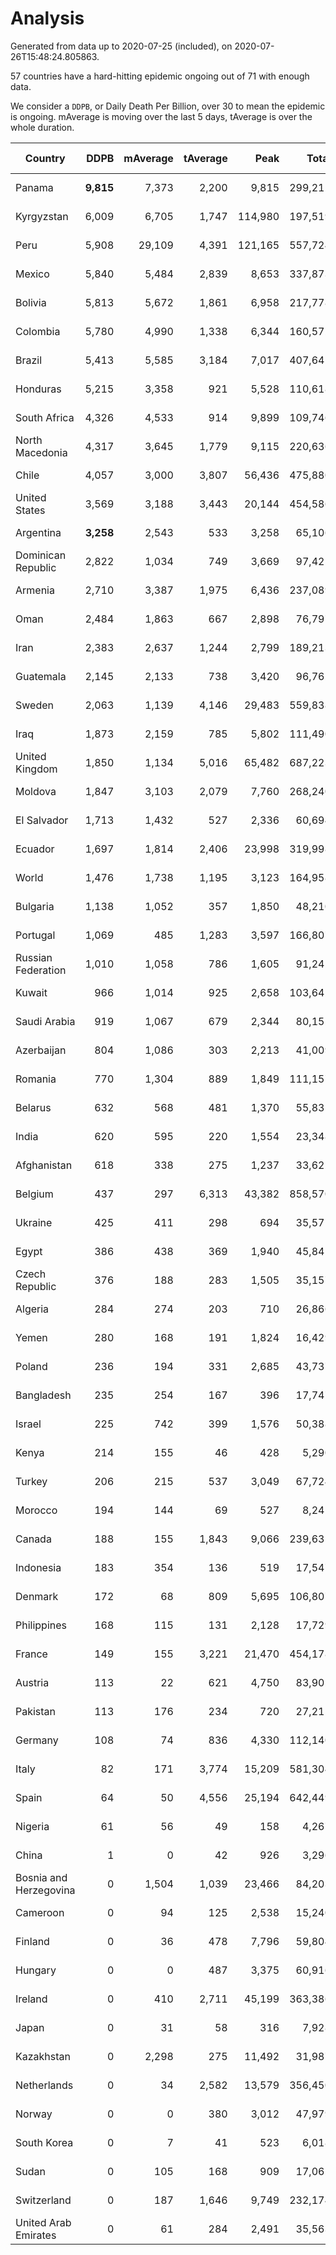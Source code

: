 
# Analysis

Generated from data up to 2020-07-25 (included), on 2020-07-26T15:48:24.805863.

57 countries have a hard-hitting epidemic ongoing out of 71 with enough data.

We consider a `DDPB`, or Daily Death Per Billion, over 30 to mean the epidemic is ongoing.
mAverage is moving over the last 5 days, tAverage is over the whole duration.


| Country | DDPB | mAverage | tAverage | Peak | Total | Start | Peak Date | End | Duration |  Status |
|---------|-----:|---------:|---------:|-----:|------:|-------|-----------|-----|----------|---------|
| Panama | **9,815** | 7,373 | 2,200 | 9,815 | 299,212 | 2020-03-11 | 2020-07-25 | None | 136 days | ongoing |
| Kyrgyzstan | 6,009 | 6,705 | 1,747 | 114,980 | 197,519 | 2020-04-03 | 2020-07-19 | None | 113 days | ongoing |
| Peru | 5,908 | 29,109 | 4,391 | 121,165 | 557,724 | 2020-03-20 | 2020-07-23 | None | 127 days | ongoing |
| Mexico | 5,840 | 5,484 | 2,839 | 8,653 | 337,873 | 2020-03-28 | 2020-06-04 | None | 119 days | ongoing |
| Bolivia | 5,813 | 5,672 | 1,861 | 6,958 | 217,778 | 2020-03-30 | 2020-07-24 | None | 117 days | ongoing |
| Colombia | 5,780 | 4,990 | 1,338 | 6,344 | 160,572 | 2020-03-27 | 2020-07-24 | None | 120 days | ongoing |
| Brazil | 5,413 | 5,585 | 3,184 | 7,017 | 407,645 | 2020-03-19 | 2020-06-05 | None | 128 days | ongoing |
| Honduras | 5,215 | 3,358 | 921 | 5,528 | 110,618 | 2020-03-27 | 2020-07-22 | None | 120 days | ongoing |
| South Africa | 4,326 | 4,533 | 914 | 9,899 | 109,746 | 2020-03-27 | 2020-07-23 | None | 120 days | ongoing |
| North Macedonia | 4,317 | 3,645 | 1,779 | 9,115 | 220,636 | 2020-03-23 | 2020-07-02 | None | 124 days | ongoing |
| Chile | 4,057 | 3,000 | 3,807 | 56,436 | 475,880 | 2020-03-22 | 2020-07-18 | None | 125 days | ongoing |
| United States | 3,569 | 3,188 | 3,443 | 20,144 | 454,586 | 2020-03-15 | 2020-04-16 | None | 132 days | ongoing |
| Argentina | **3,258** | 2,543 | 533 | 3,258 | 65,106 | 2020-03-25 | 2020-07-25 | None | 122 days | ongoing |
| Dominican Republic | 2,822 | 1,034 | 749 | 3,669 | 97,425 | 2020-03-17 | 2020-07-19 | None | 130 days | ongoing |
| Armenia | 2,710 | 3,387 | 1,975 | 6,436 | 237,089 | 2020-03-27 | 2020-06-02 | None | 120 days | ongoing |
| Oman | 2,484 | 1,863 | 667 | 2,898 | 76,797 | 2020-04-01 | 2020-07-14 | None | 115 days | ongoing |
| Iran | 2,383 | 2,637 | 1,244 | 2,799 | 189,213 | 2020-02-24 | 2020-07-21 | None | 152 days | ongoing |
| Guatemala | 2,145 | 2,133 | 738 | 3,420 | 96,762 | 2020-03-16 | 2020-07-24 | None | 131 days | ongoing |
| Sweden | 2,063 | 1,139 | 4,146 | 29,483 | 559,838 | 2020-03-12 | 2020-04-16 | None | 135 days | ongoing |
| Iraq | 1,873 | 2,159 | 785 | 5,802 | 111,490 | 2020-03-05 | 2020-06-27 | None | 142 days | ongoing |
| United Kingdom | 1,850 | 1,134 | 5,016 | 65,482 | 687,223 | 2020-03-10 | 2020-04-30 | None | 137 days | ongoing |
| Moldova | 1,847 | 3,103 | 2,079 | 7,760 | 268,240 | 2020-03-18 | 2020-06-14 | None | 129 days | ongoing |
| El Salvador | 1,713 | 1,432 | 527 | 2,336 | 60,694 | 2020-04-01 | 2020-07-18 | None | 115 days | ongoing |
| Ecuador | 1,697 | 1,814 | 2,406 | 23,998 | 319,998 | 2020-03-14 | 2020-05-11 | None | 133 days | ongoing |
| World | 1,476 | 1,738 | 1,195 | 3,123 | 164,958 | 2020-03-09 | 2020-07-23 | None | 138 days | ongoing |
| Bulgaria | 1,138 | 1,052 | 357 | 1,850 | 48,210 | 2020-03-12 | 2020-06-06 | None | 135 days | ongoing |
| Portugal | 1,069 | 485 | 1,283 | 3,597 | 166,807 | 2020-03-17 | 2020-04-03 | None | 130 days | ongoing |
| Russian Federation | 1,010 | 1,058 | 786 | 1,605 | 91,245 | 2020-03-31 | 2020-05-29 | None | 116 days | ongoing |
| Kuwait | 966 | 1,014 | 925 | 2,658 | 103,642 | 2020-04-04 | 2020-05-16 | None | 112 days | ongoing |
| Saudi Arabia | 919 | 1,067 | 679 | 2,344 | 80,152 | 2020-03-29 | 2020-06-14 | None | 118 days | ongoing |
| Azerbaijan | 804 | 1,086 | 303 | 2,213 | 41,009 | 2020-03-12 | 2020-07-22 | None | 135 days | ongoing |
| Romania | 770 | 1,304 | 889 | 1,849 | 111,157 | 2020-03-22 | 2020-04-10 | None | 125 days | ongoing |
| Belarus | 632 | 568 | 481 | 1,370 | 55,835 | 2020-03-31 | 2020-06-19 | None | 116 days | ongoing |
| India | 620 | 595 | 220 | 1,554 | 23,348 | 2020-04-10 | 2020-06-17 | None | 106 days | ongoing |
| Afghanistan | 618 | 338 | 275 | 1,237 | 33,622 | 2020-03-25 | 2020-07-15 | None | 122 days | ongoing |
| Belgium | 437 | 297 | 6,313 | 43,382 | 858,570 | 2020-03-11 | 2020-04-10 | None | 136 days | ongoing |
| Ukraine | 425 | 411 | 298 | 694 | 35,571 | 2020-03-28 | 2020-06-17 | None | 119 days | ongoing |
| Egypt | 386 | 438 | 369 | 1,940 | 45,841 | 2020-03-23 | 2020-06-17 | None | 124 days | ongoing |
| Czech Republic | 376 | 188 | 283 | 1,505 | 35,157 | 2020-03-23 | 2020-04-15 | None | 124 days | ongoing |
| Algeria | 284 | 274 | 203 | 710 | 26,866 | 2020-03-15 | 2020-04-10 | None | 132 days | ongoing |
| Yemen | 280 | 168 | 191 | 1,824 | 16,429 | 2020-04-30 | 2020-07-13 | None | 86 days | ongoing |
| Poland | 236 | 194 | 331 | 2,685 | 43,737 | 2020-03-15 | 2020-06-20 | None | 132 days | ongoing |
| Bangladesh | 235 | 254 | 167 | 396 | 17,747 | 2020-04-10 | 2020-06-30 | None | 106 days | ongoing |
| Israel | 225 | 742 | 399 | 1,576 | 50,388 | 2020-03-21 | 2020-04-10 | None | 126 days | ongoing |
| Kenya | 214 | 155 | 46 | 428 | 5,290 | 2020-04-02 | 2020-07-22 | None | 114 days | ongoing |
| Turkey | 206 | 215 | 537 | 3,049 | 67,724 | 2020-03-21 | 2020-04-17 | None | 126 days | ongoing |
| Morocco | 194 | 144 | 69 | 527 | 8,245 | 2020-03-28 | 2020-04-05 | None | 119 days | ongoing |
| Canada | 188 | 155 | 1,843 | 9,066 | 239,631 | 2020-03-17 | 2020-05-06 | None | 130 days | ongoing |
| Indonesia | 183 | 354 | 136 | 519 | 17,547 | 2020-03-18 | 2020-07-22 | None | 129 days | ongoing |
| Denmark | 172 | 68 | 809 | 5,695 | 106,807 | 2020-03-15 | 2020-04-02 | None | 132 days | ongoing |
| Philippines | 168 | 115 | 131 | 2,128 | 17,729 | 2020-03-12 | 2020-07-13 | None | 135 days | ongoing |
| France | 149 | 155 | 3,221 | 21,470 | 454,178 | 2020-03-06 | 2020-04-16 | None | 141 days | ongoing |
| Austria | 113 | 22 | 621 | 4,750 | 83,902 | 2020-03-12 | 2020-04-23 | None | 135 days | ongoing |
| Pakistan | 113 | 176 | 234 | 720 | 27,215 | 2020-03-31 | 2020-06-20 | None | 116 days | ongoing |
| Germany | 108 | 74 | 836 | 4,330 | 112,140 | 2020-03-13 | 2020-04-15 | None | 134 days | ongoing |
| Italy | 82 | 171 | 3,774 | 15,209 | 581,304 | 2020-02-22 | 2020-03-28 | None | 154 days | ongoing |
| Spain | 64 | 50 | 4,556 | 25,194 | 642,449 | 2020-03-06 | 2020-06-20 | None | 141 days | ongoing |
| Nigeria | 61 | 56 | 49 | 158 | 4,267 | 2020-04-30 | 2020-06-17 | None | 86 days | ongoing |
| China | 1 | 0 | 42 | 926 | 3,296 | 2020-01-30 | 2020-04-16 | 2020-04-16 | 77 days | finished |
| Bosnia and Herzegovina | 0 | 1,504 | 1,039 | 23,466 | 84,203 | 2020-05-04 | 2020-05-04 | 2020-07-24 | 81 days | finished |
| Cameroon | 0 | 94 | 125 | 2,538 | 15,240 | 2020-03-25 | 2020-06-15 | 2020-07-24 | 121 days | finished |
| Finland | 0 | 36 | 478 | 7,796 | 59,804 | 2020-03-21 | 2020-04-22 | 2020-07-24 | 125 days | finished |
| Hungary | 0 | 0 | 487 | 3,375 | 60,916 | 2020-03-15 | 2020-04-19 | 2020-07-18 | 125 days | finished |
| Ireland | 0 | 410 | 2,711 | 45,199 | 363,386 | 2020-03-12 | 2020-04-25 | 2020-07-24 | 134 days | finished |
| Japan | 0 | 31 | 58 | 316 | 7,928 | 2020-03-11 | 2020-05-02 | 2020-07-24 | 135 days | finished |
| Kazakhstan | 0 | 2,298 | 275 | 11,492 | 31,987 | 2020-03-27 | 2020-07-21 | 2020-07-21 | 116 days | finished |
| Netherlands | 0 | 34 | 2,582 | 13,579 | 356,450 | 2020-03-06 | 2020-04-07 | 2020-07-22 | 138 days | finished |
| Norway | 0 | 0 | 380 | 3,012 | 47,979 | 2020-03-13 | 2020-04-21 | 2020-07-17 | 126 days | finished |
| South Korea | 0 | 7 | 41 | 523 | 6,018 | 2020-02-23 | 2020-03-10 | 2020-07-17 | 145 days | finished |
| Sudan | 0 | 105 | 168 | 909 | 17,062 | 2020-04-14 | 2020-05-30 | 2020-07-24 | 101 days | finished |
| Switzerland | 0 | 187 | 1,646 | 9,749 | 232,174 | 2020-03-05 | 2020-04-15 | 2020-07-24 | 141 days | finished |
| United Arab Emirates | 0 | 61 | 284 | 2,491 | 35,563 | 2020-03-21 | 2020-05-10 | 2020-07-24 | 125 days | finished |

